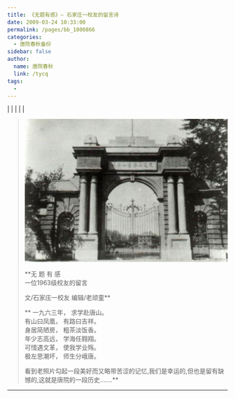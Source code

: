 ```yaml
---
title: 《无题有感》— 石家庄一校友的留言诗
date: 2009-03-24 10:33:00
permalink: /pages/bb_1000866
categories: 
  - 唐院春秋备份
sidebar: false
author: 
  name: 唐院春秋
  link: /tycq
tags: 
  - 
---
```


|  |  |  |  |

>
> ![](/pic/img.bimg.126.net_photo_UK2yLIkrf7m1it61oTc_nw==_1453536779734980769.jpg)
>
> **无 题 有 感  
>  一位1963级校友的留言  
>  
> 文/石家庄一校友 编辑/老顽童**
>
> ** 一九六三年， 求学赴唐山。  
> 有山曰凤凰， 有路曰吉祥。  
> 身居简陋房， 粗茶淡饭香。  
> 年少志高远， 学海任翱翔。  
> 可惜遇文革， 使我学业殇。  
> 极左思潮坏， 师生分峨唐。  
>  
>  看到老照片勾起一段美好而又略带苦涩的记忆,我们是幸运的,但也是留有缺憾的,这就是唐院的一段历史.……**
>
>  
>  
  
---